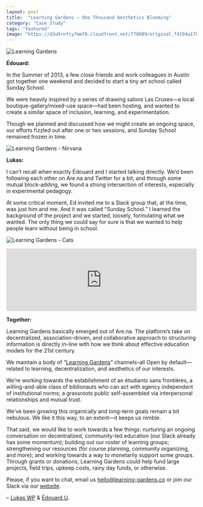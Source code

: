 ```yaml
---
layout: post
title:  "Learning Gardens – One Thousand Aesthetics Blooming"
category: "Case Study"
tags: "featured"
image: "https://d2w9rnfcy7mm78.cloudfront.net/770989/original_f4194a178c9f5e2a8bbd09c085e13a27.jpg"
---
```

![Learning Gardens][body]

**Édouard:**

In the Summer of 2013, a few close friends and work colleagues in Austin got together one weekend and decided to start a tiny art school called Sunday School.

We were heavily inspired by a series of drawing salons Las Cruxes—a local boutique-gallery/mixed-use space—had been hosting, and wanted to create a similar space of inclusion, learning, and experimentation. 

Though we planned and discussed how we might create an ongoing space, our efforts fizzled out after one or two sessions, and Sunday School remained frozen in time.

![Learning Gardens - Nirvana][nirvana]

**Lukas:**

I can’t recall when exactly Édouard and I started talking directly. We’d been following each other on Are.na and Twitter for a bit, and through some mutual block-adding, we found a strong intersection of interests, especially in experimental pedagogy.

At some critical moment, Ed invited me to a Slack group that, at the time, was just him and me. And it was called “Sunday School.” I learned the background of the project and we started, loosely, formulating what we wanted. The only thing we could say for sure is that we wanted to help people learn without being in school. 

![Learning Gardens - Cats][cats]

<iframe width="100%" height="166" scrolling="no" frameborder="no" src="https://w.soundcloud.com/player/?url=https%3A//api.soundcloud.com/tracks/293256143&amp;color=ff5500&amp;auto_play=false&amp;hide_related=false&amp;show_comments=true&amp;show_user=true&amp;show_reposts=false"></iframe>

**Together:**

Learning Gardens basically emerged  out of Are.na. The platform’s take on decentralized, association-driven, and collaborative approach to structuring information is directly in-line with how we think about effective education models for the 21st century.

We maintain a body of “[Learning Gardens][Learning Gardens channel]” channels–all Open by default—related to learning, decentralization, and aesthetics of our interests.

We’re working towards the establishment of an étudiants sans frontières, a willing-and-able class of biblionauts who can act with agency independent of institutional norms; a grassroots public self-assembled via interpersonal relationships and mutual trust.

We’ve been growing this organically and long-term goals remain a bit nebulous. We like it this way, to an extent—it keeps us nimble.

That said, we would like to work towards a few things: nurturing an ongoing conversation on decentralized, community-led education (our Slack already has some momentum); building out our roster of learning groups; strengthening our resources (for course planning, community organizing, and more); and working towards a way to monetarily support some groups. Through grants or donations, Learning Gardens could help fund large projects, field trips, upkeep costs, rainy day funds, or otherwise.

Please, if you want to chat, email us [hello@learning-gardens.co][Learning Gardens email] or join our Slack via our [website][Learning Gardens website].

– [Lukas WP][lukas] & [Édouard U][ed].

[nirvana]:        https://d2w9rnfcy7mm78.cloudfront.net/770996/original_9e0b4a0ea7b404b48ca16114d7777f87.png
[body]:   https://d2w9rnfcy7mm78.cloudfront.net/770997/original_a9bfd97666c972069791a266c1df3c6d.jpg
[cats]: https://d2w9rnfcy7mm78.cloudfront.net/770998/original_d961e3ab8d57de302dfd2508b9e78824.gif
[Learning Gardens channel]: https://www.are.na/edouard-u/learning-gardens
[Learning Gardens website]: http://learning-gardens.co/
[Learning Gardens email]: mailto://hello@learning-gardens.co
[ed]: https://www.are.na/edouard-u
[lukas]: https://www.are.na/lukas-wp
